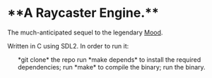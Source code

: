 <h1>**A Raycaster Engine.**</h1>

The much-anticipated sequel to the legendary [Mood]([url](https://yknottyd.itch.io/mood)).

Written in C using SDL2.
In order to run it:
<ul>
    <list>*git clone* the repo</list>
    <list>run *make depends* to install the required dependencies;</list>
    <list>run *make* to compile the binary;</list>
    <list>run the binary.</list>
</ul>
